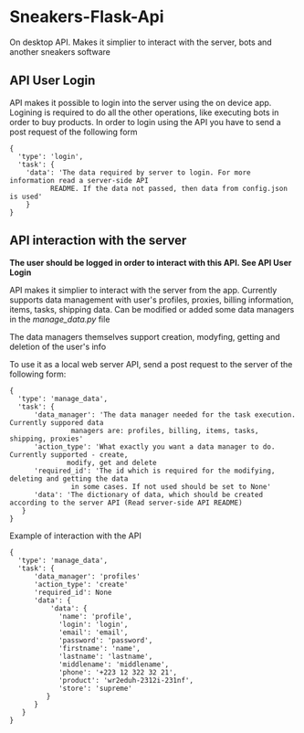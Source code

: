 # Sneakers-Flask-Api
On desktop API. Makes it simplier to interact with the server, bots and another sneakers software

## API User Login

API makes it possible to login into the server using the on device app. Logining is required to do all the other operations, like executing bots in order to buy products. In order to login using the API you have to send a post request of the following form

```
{
  'type': 'login',
  'task': {
    'data': 'The data required by server to login. For more information read a server-side API
          README. If the data not passed, then data from config.json is used'
    }
}
```

## API interaction with the server
<b> The user should be logged in order to interact with this API. See API User Login </b>

API makes it simplier to interact with the server from the app. Currently supports data management with user's profiles, proxies, billing information, items, tasks, shipping data. Can be modified or added some data managers in the <i>manage_data.py</i> file

The data managers themselves support creation, modyfing, getting and deletion of the user's info

To use it as a local web server API, send a post request to the server of the following form:
```
{
  'type': 'manage_data',
  'task': {
      'data_manager': 'The data manager needed for the task execution. Currently suppored data 
               managers are: profiles, billing, items, tasks, shipping, proxies'
      'action_type': 'What exactly you want a data manager to do. Currently supported - create,
              modify, get and delete
      'required_id': 'The id which is required for the modifying, deleting and getting the data 
               in some cases. If not used should be set to None'
      'data': 'The dictionary of data, which should be created according to the server API (Read server-side API README)
   }
}
```
Example of interaction with the API
```
{
  'type': 'manage_data',
  'task': {
      'data_manager': 'profiles'
      'action_type': 'create'
      'required_id': None
      'data': {
          'data': {
            'name': 'profile',
            'login': 'login',
            'email': 'email',
            'password': 'password',
            'firstname': 'name',
            'lastname': 'lastname',
            'middlename': 'middlename',
            'phone': '+223 12 322 32 21',
            'product': 'wr2eduh-2312i-231nf',
            'store': 'supreme'
         }
      }
   }
}
```
